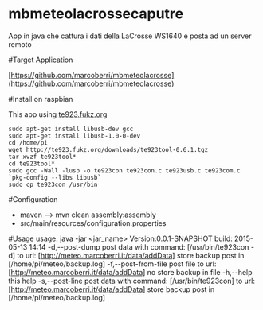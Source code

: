 # mbmeteolacrossecaputre
App in java che cattura i dati della LaCrosse WS1640 e posta ad un server remoto

#Target Application

[https://github.com/marcoberri/mbmeteolacrosse](https://github.com/marcoberri/mbmeteolacrosse)

#Install on raspbian

This app using [te923.fukz.org](http://te923.fukz.org/documentation.html)
 

	sudo apt-get install libusb-dev gcc
	sudo apt-get install libusb-1.0-0-dev
	cd /home/pi
	wget http://te923.fukz.org/downloads/te923tool-0.6.1.tgz
	tar xvzf te923tool*
	cd te923tool*
	sudo gcc -Wall -lusb -o te923con te923con.c te923usb.c te923com.c `pkg-config --libs libusb`
	sudo cp te923con /usr/bin

#Configuration

* maven --> mvn clean assembly:assembly
* src/main/resources/configuration.properties

#Usage
	usage: java -jar <jar_name>
	Version:0.0.1-SNAPSHOT
	build: 2015-05-13 14:14
	-d,--post-dump              post data with command: [/usr/bin/te923con -d] to url: [http://meteo.marcoberri.it/data/addData] store backup post in [/home/pi/meteo/backup.log]
	-f,--post-from-file <arg>   post file to url: [http://meteo.marcoberri.it/data/addData] no store backup in file
	-h,--help                   this help
	-s,--post-line              post data with command: [/usr/bin/te923con] to url: [http://meteo.marcoberri.it/data/addData] store backup post in [/home/pi/meteo/backup.log]



